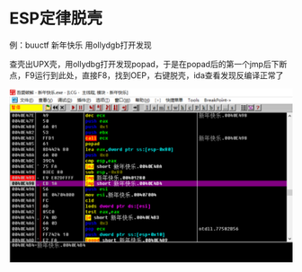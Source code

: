 # ESP定律脱壳

例：buuctf 新年快乐
用ollydgb打开发现

查壳出UPX壳，用ollydbg打开发现popad，于是在popad后的第一个jmp后下断点，F9运行到此处，直接F8，找到OEP，右键脱壳，ida查看发现反编译正常了

![image-20240423232817150](./../pictures/image-20240423232817150.png)